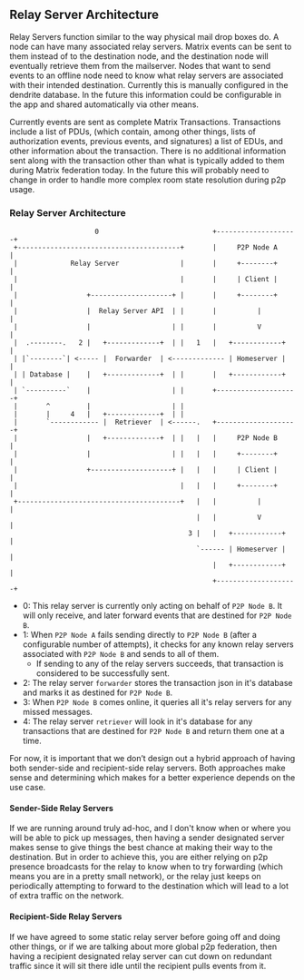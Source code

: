 ## Relay Server Architecture

Relay Servers function similar to the way physical mail drop boxes do. 
A node can have many associated relay servers. Matrix events can be sent to them instead of to the destination node, and the destination node will eventually retrieve them from the mailserver. 
Nodes that want to send events to an offline node need to know what relay servers are associated with their intended destination. 
Currently this is manually configured in the dendrite database. In the future this information could be configurable in the app and shared automatically via other means.

Currently events are sent as complete Matrix Transactions. 
Transactions include a list of PDUs, (which contain, among other things, lists of authorization events, previous events, and signatures) a list of EDUs, and other information about the transaction. 
There is no additional information sent along with the transaction other than what is typically added to them during Matrix federation today. 
In the future this will probably need to change in order to handle more complex room state resolution during p2p usage.

### Relay Server Architecture

```
                     0                            +--------------------+
 +----------------------------------------+       |     P2P Node A     |
 |             Relay Server               |       |     +--------+     |
 |                                        |       |     | Client |     |
 |                 +--------------------+ |       |     +--------+     |
 |                 |  Relay Server API  | |       |          |         |
 |                 |                    | |       |          V         |
 |  .--------.   2 |   +-------------+  | |   1   |   +------------+   |
 | |`--------`| <----- |  Forwarder  | <------------- | Homeserver |   |
 | | Database |    |   +-------------+  | |       |   +------------+   |
 | `----------`    |                    | |       +--------------------+
 |       ^         |                    | |       
 |       |     4   |   +-------------+  | |  
 |       `------------ |  Retriever  | <------.   +--------------------+
 |                 |   +-------------+  | |   |   |     P2P Node B     |
 |                 |                    | |   |   |     +--------+     |
 |                 +--------------------+ |   |   |     | Client |     |
 |                                        |   |   |     +--------+     |
 +----------------------------------------+   |   |          |         |
                                              |   |          V         |
                                            3 |   |   +------------+   |
                                              `------ | Homeserver |   |
                                                  |   +------------+   |
                                                  +--------------------+
```

-   0: This relay server is currently only acting on behalf of `P2P Node B`. It will only receive, and later forward events that are destined for `P2P Node B`.
-   1: When `P2P Node A` fails sending directly to `P2P Node B` (after a configurable number of attempts), it checks for any known relay servers associated with `P2P Node B` and sends to all of them.
    - If sending to any of the relay servers succeeds, that transaction is considered to be successfully sent.      
-   2: The relay server `forwarder` stores the transaction json in it's database and marks it as destined for `P2P Node B`.
-   3: When `P2P Node B` comes online, it queries all it's relay servers for any missed messages.
-   4: The relay server `retriever` will look in it's database for any transactions that are destined for `P2P Node B` and return them one at a time.

For now, it is important that we don’t design out a hybrid approach of having both sender-side and recipient-side relay servers. 
Both approaches make sense and determining which makes for a better experience depends on the use case.

#### Sender-Side Relay Servers

If we are running around truly ad-hoc, and I don't know when or where you will be able to pick up messages, then having a sender designated server makes sense to give things the best chance at making their way to the destination. 
But in order to achieve this, you are either relying on p2p presence broadcasts for the relay to know when to try forwarding (which means you are in a pretty small network), or the relay just keeps on periodically attempting to forward to the destination which will lead to a lot of extra traffic on the network.

#### Recipient-Side Relay Servers

If we have agreed to some static relay server before going off and doing other things, or if we are talking about more global p2p federation, then having a recipient designated relay server can cut down on redundant traffic since it will sit there idle until the recipient pulls events from it.
